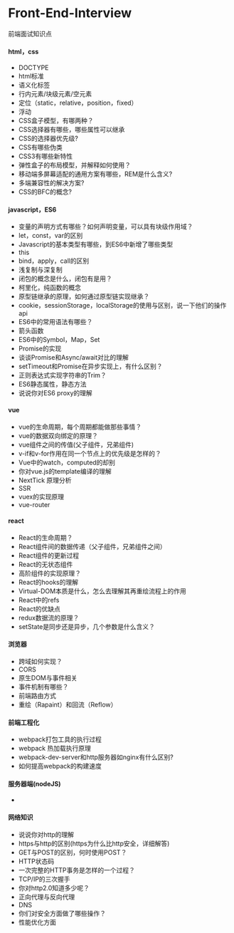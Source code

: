 # Front-End-Interview
前端面试知识点

#### html，css

- DOCTYPE
- html标准
- 语义化标签
- 行内元素/块级元素/空元素
- 定位（static，relative，position，fixed）
- 浮动
- CSS盒子模型，有哪两种？
- CSS选择器有哪些，哪些属性可以继承
- CSS的选择器优先级?
- CSS有哪些伪类
- CSS3有哪些新特性
- 弹性盒子的布局模型，并解释如何使用？
- 移动端多屏幕适配的通用方案有哪些，REM是什么含义?
- 多端兼容性的解决方案?
- CSS的BFC的概念?

#### javascript，ES6

- 变量的声明方式有哪些？如何声明变量，可以具有块级作用域？
- let，const，var的区别
- Javascript的基本类型有哪些，到ES6中新增了哪些类型
- this
- bind，apply，call的区别
- 浅复制与深复制
- 闭包的概念是什么，闭包有是用？
- 柯里化，纯函数的概念
- 原型链继承的原理，如何通过原型链实现继承？
- cookie，sessionStorage，localStorage的使用与区别，说一下他们的操作api
- ES6中的常用语法有哪些？
- 箭头函数
- ES6中的Symbol，Map，Set
- Promise的实现
- 谈谈Promise和Async/await对比的理解
- setTimeout和Promise在异步实现上，有什么区别？
- 正则表达式实现字符串的Trim？
- ES6静态属性，静态方法
- 说说你对ES6 proxy的理解


#### vue

- vue的生命周期，每个周期都能做那些事情？
- vue的数据双向绑定的原理？
- vue组件之间的传值(父子组件，兄弟组件)
- v-if和v-for作用在同一个节点上的优先级是怎样的？
- Vue中的watch，computed的却别
- 你对vue.js的template编译的理解
- NextTick 原理分析
- SSR
- vuex的实现原理
- vue-router

#### react

- React的生命周期？
- React组件间的数据传递（父子组件，兄弟组件之间）
- React组件的更新过程
- React的无状态组件
- 高阶组件的实现原理？
- React的hooks的理解
- Virtual-DOM本质是什么，怎么去理解其再重绘流程上的作用
- React中的refs
- React的优缺点
- redux数据流的原理？
- setState是同步还是异步，几个参数是什么含义？


#### 浏览器

- 跨域如何实现？
- CORS
- 原生DOM与事件相关
- 事件机制有哪些？
- 前端路由方式
- 重绘（Rapaint）和回流（Reflow）
#### 前端工程化

- webpack打包工具的执行过程
- webpack 热加载执行原理
- webpack-dev-server和http服务器如nginx有什么区别?
- 如何提高webpack的构建速度

#### 服务器端(nodeJS)

- 

#### 网络知识

- 说说你对http的理解
- https与http的区别(https为什么比http安全，详细解答)
- GET与POST的区别，何时使用POST？
- HTTP状态码
- 一次完整的HTTP事务是怎样的一个过程？
- TCP/IP的三次握手
- 你对http2.0知道多少呢？
- 正向代理与反向代理
- DNS
- 你们对安全方面做了哪些操作？
- 性能优化方面


